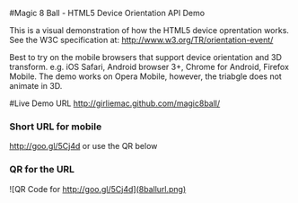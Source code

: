 #Magic 8 Ball - HTML5 Device Orientation API Demo

This is a visual demonstration of how the HTML5 device oprentation works.
See the W3C specification at: http://www.w3.org/TR/orientation-event/

Best to try on the mobile browsers that support device orientation and 3D transform.
e.g. iOS Safari, Android browser 3+, Chrome for Android, Firefox Mobile.
The demo works on Opera Mobile, however, the triabgle does not animate in 3D.

#Live Demo URL
http://girliemac.github.com/magic8ball/

### Short URL for mobile
http://goo.gl/5Cj4d or use the QR below

### QR for the URL
![QR Code for http://goo.gl/5Cj4d](8ballurl.png)
